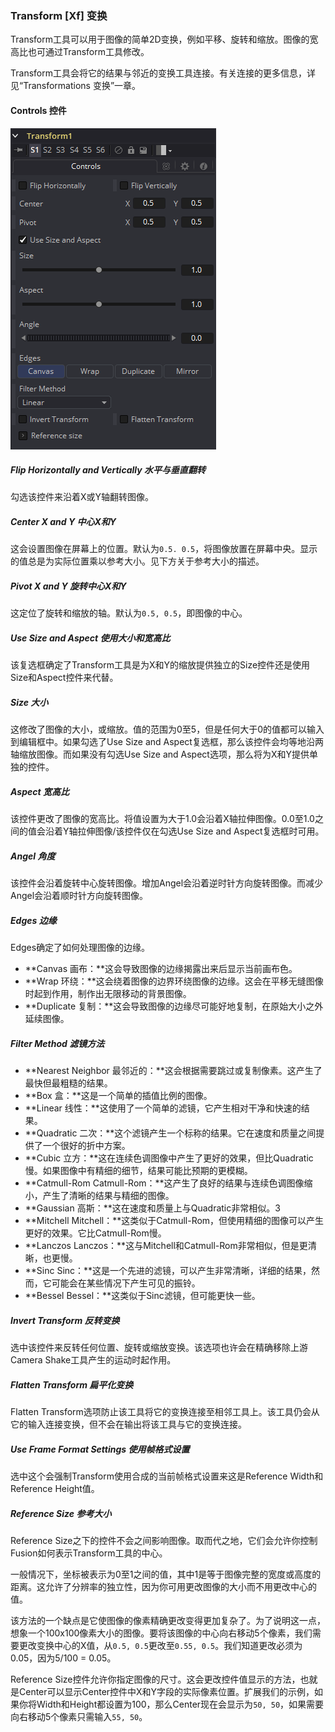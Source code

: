 ### Transform [Xf] 变换

Transform工具可以用于图像的简单2D变换，例如平移、旋转和缩放。图像的宽高比也可通过Transform工具修改。

Transform工具会将它的结果与邻近的变换工具连接。有关连接的更多信息，详见“Transformations 变换”一章。

#### Controls 控件

![Xf_Controls](images/Xf_Controls.png)

##### Flip Horizontally and Vertically 水平与垂直翻转

勾选该控件来沿着X或Y轴翻转图像。

##### Center X and Y 中心X和Y

这会设置图像在屏幕上的位置。默认为`0.5. 0.5`，将图像放置在屏幕中央。显示的值总是为实际位置乘以参考大小。见下方关于参考大小的描述。

##### Pivot X and Y 旋转中心X和Y

这定位了旋转和缩放的轴。默认为`0.5, 0.5`，即图像的中心。

##### Use Size and Aspect 使用大小和宽高比

该复选框确定了Transform工具是为X和Y的缩放提供独立的Size控件还是使用Size和Aspect控件来代替。

##### Size 大小

这修改了图像的大小，或缩放。值的范围为0至5，但是任何大于0的值都可以输入到编辑框中。如果勾选了Use Size and Aspect复选框，那么该控件会均等地沿两轴缩放图像。而如果没有勾选Use Size and Aspect选项，那么将为X和Y提供单独的控件。

##### Aspect 宽高比

该控件更改了图像的宽高比。将值设置为大于1.0会沿着X轴拉伸图像。0.0至1.0之间的值会沿着Y轴拉伸图像/该控件仅在勾选Use Size and Aspect复选框时可用。

##### Angel 角度

该控件会沿着旋转中心旋转图像。增加Angel会沿着逆时针方向旋转图像。而减少Angel会沿着顺时针方向旋转图像。

##### Edges 边缘

Edges确定了如何处理图像的边缘。

- **Canvas 画布：**这会导致图像的边缘揭露出来后显示当前画布色。
- **Wrap 环绕：**这会绕着图像的边界环绕图像的边缘。这会在平移无缝图像时起到作用，制作出无限移动的背景图像。
- **Duplicate 复制：**这会导致图像的边缘尽可能好地复制，在原始大小之外延续图像。

##### Filter Method 滤镜方法

- **Nearest Neighbor 最邻近的：**这会根据需要跳过或复制像素。这产生了最快但最粗糙的结果。
- **Box 盒：**这是一个简单的插值比例的图像。
- **Linear 线性：**这使用了一个简单的滤镜，它产生相对干净和快速的结果。
- **Quadratic 二次：**这个滤镜产生一个标称的结果。它在速度和质量之间提供了一个很好的折中方案。
- **Cubic 立方：**这在连续色调图像中产生了更好的效果，但比Quadratic慢。如果图像中有精细的细节，结果可能比预期的更模糊。
- **Catmull-Rom Catmull-Rom：**这产生了良好的结果与连续色调图像缩小，产生了清晰的结果与精细的图像。
- **Gaussian 高斯：**这在速度和质量上与Quadratic非常相似。3
- **Mitchell Mitchell：**这类似于Catmull-Rom，但使用精细的图像可以产生更好的效果。它比Catmull-Rom慢。
- **Lanczos Lanczos：**这与Mitchell和Catmull-Rom非常相似，但是更清晰，也更慢。
- **Sinc Sinc：**这是一个先进的滤镜，可以产生非常清晰，详细的结果，然而，它可能会在某些情况下产生可见的振铃。
- **Bessel Bessel：**这类似于Sinc滤镜，但可能更快一些。

##### Invert Transform 反转变换

选中该控件来反转任何位置、旋转或缩放变换。该选项也许会在精确移除上游Camera Shake工具产生的运动时起作用。

##### Flatten Transform 扁平化变换

Flatten Transform选项防止该工具将它的变换连接至相邻工具上。该工具仍会从它的输入连接变换，但不会在输出将该工具与它的变换连接。

##### Use Frame Format Settings 使用帧格式设置

选中这个会强制Transform使用合成的当前帧格式设置来这是Reference Width和Reference Height值。

##### Reference Size 参考大小

Reference Size之下的控件不会之间影响图像。取而代之地，它们会允许你控制Fusion如何表示Transform工具的中心。

一般情况下，坐标被表示为0至1之间的值，其中1是等于图像完整的宽度或高度的距离。这允许了分辨率的独立性，因为你可用更改图像的大小而不用更改中心的值。

该方法的一个缺点是它使图像的像素精确更改变得更加复杂了。为了说明这一点，想象一个100x100像素大小的图像。要将该图像的中心向右移动5个像素，我们需要更改变换中心的X值，从`0.5, 0.5`更改至`0.55, 0.5`。我们知道更改必须为0.05，因为5/100 = 0.05。

Reference Size控件允许你指定图像的尺寸。这会更改控件值显示的方法，也就是Center可以显示Center控件中X和Y字段的实际像素位置。扩展我们的示例，如果你将Width和Height都设置为100，那么Center现在会显示为`50, 50`，如果需要向右移动5个像素只需输入`55, 50`。